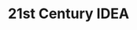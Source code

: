 ---
# This topic lives at
# https://digital.gov/topics/21st-century-idea

slug: "21st-century-idea"

# Topic Title
title: "21st Century IDEA"

# description — keep it short and clear
summary: "The Act aims to improve the digital experience for government customers and reinforces existing requirements for federal public websites."


# Weight
weight: 2

# For more information on managing topics,
# see https://github.com/GSA/digitalgov.gov/wiki
---